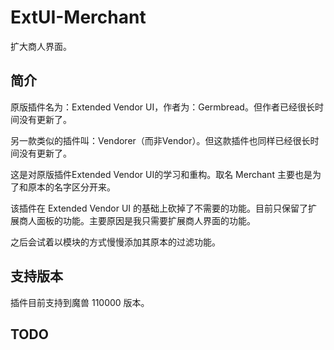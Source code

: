 # ExtUI-Merchant

扩大商人界面。

## 简介

原版插件名为：Extended Vendor UI，作者为：Germbread。但作者已经很长时间没有更新了。

另一款类似的插件叫：Vendorer（而非Vendor）。但这款插件也同样已经很长时间没有更新了。

这是对原版插件Extended Vendor UI的学习和重构。取名 Merchant 主要也是为了和原本的名字区分开来。

该插件在 Extended Vendor UI 的基础上砍掉了不需要的功能。目前只保留了扩展商人面板的功能。主要原因是我只需要扩展商人界面的功能。

之后会试着以模块的方式慢慢添加其原本的过滤功能。

## 支持版本

插件目前支持到魔兽 110000 版本。

## TODO

